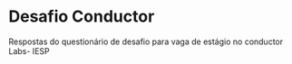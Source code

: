 # Desafio Conductor
Respostas do questionário de desafio para vaga de estágio no conductor Labs- IESP
